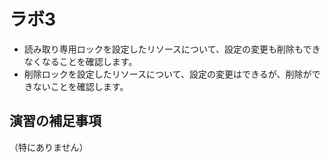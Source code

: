 # ラボ3

- 読み取り専用ロックを設定したリソースについて、設定の変更も削除もできなくなることを確認します。
- 削除ロックを設定したリソースについて、設定の変更はできるが、削除ができないことを確認します。

## 演習の補足事項

（特にありません）